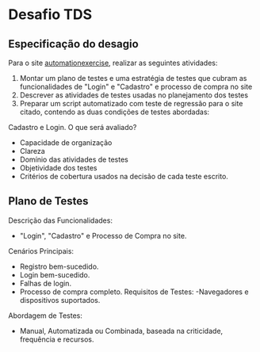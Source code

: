 # Desafio TDS

## Especificação do desagio
Para o site  [automationexercise](https://www.automationexercise.com/), realizar as seguintes atividades: 

1. Montar um plano de testes e uma estratégia de testes que cubram as funcionalidades de "Login" e "Cadastro" e processo de compra no site 
2. Descrever as atividades de testes usadas no planejamento dos testes 
3. Preparar um script automatizado com teste de regressão para o site citado, contendo as duas condições de testes abordadas: 

Cadastro e Login. O que será avaliado? 
- Capacidade de organização
- Clareza
- Domínio das atividades de testes
- Objetividade dos testes
- Critérios de cobertura usados na decisão de cada teste escrito.

## Plano de Testes
Descrição das Funcionalidades:

- "Login", "Cadastro" e Processo de Compra no site.

Cenários Principais:

- Registro bem-sucedido.
- Login bem-sucedido.
- Falhas de login.
- Processo de compra completo.
Requisitos de Testes:
-Navegadores e dispositivos suportados.

Abordagem de Testes:

- Manual, Automatizada ou Combinada, baseada na criticidade, frequência e recursos.
